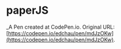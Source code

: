 # paperJS
 _A Pen created at CodePen.io. Original URL: [https://codepen.io/edchau/pen/mdJzOKw](https://codepen.io/edchau/pen/mdJzOKw).

 